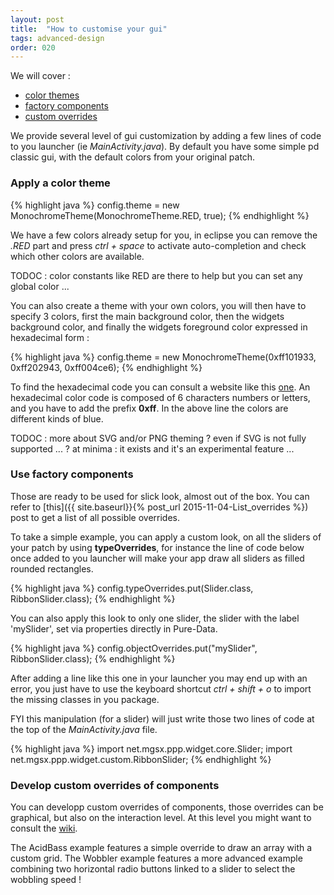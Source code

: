 ```yaml
---
layout: post
title:  "How to customise your gui"
tags: advanced-design
order: 020
---
```


We will cover :

* [color themes](#color-theme)<br>
* [factory components](#factory-components)<br>
* [custom overrides](#custom-overrides)<br>

We provide several level of gui customization by adding a few lines of code to you launcher (ie *MainActivity.java*). By default you have some simple pd classic gui, with the default colors from your original patch. 

<a name="color-theme"/>

### Apply a color theme

{% highlight java %} 
config.theme = new MonochromeTheme(MonochromeTheme.RED, true);
{% endhighlight %}

We have a few colors already setup for you, in eclipse you can remove the *.RED* part and press *ctrl + space* to activate auto-completion and check which other colors are available.

TODOC : color constants like RED are there to help but you can set any global color ... 

You can also create a theme with your own colors, you will then have to specify 3 colors, first the main background color, then the widgets background color, and finally the widgets foreground color expressed in hexadecimal form :

{% highlight java %} 
config.theme = new MonochromeTheme(0xff101933, 0xff202943, 0xff004ce6);
{% endhighlight %}

To find the hexadecimal code you can consult a website like this [one](http://www.color-hex.com/). An hexadecimal color code is composed of 6 characters numbers or letters, and you have to add the prefix **0xff**. In the above line the colors are different kinds of blue.

TODOC : more about SVG and/or PNG theming ? even if SVG is not fully supported ... ? at minima : it exists and it's an experimental feature ...

<a name="factory-components"/>

### Use factory components 

Those are ready to be used for slick look, almost out of the box. You can refer to [this]({{ site.baseurl}}{% post_url 2015-11-04-List_overrides %}) post to get a list of all possible overrides.

To take a simple example, you can apply a custom look, on all the sliders of your patch by using **typeOverrides**, for instance the line of code below once added to you launcher will make your app draw all sliders as filled rounded rectangles.

{% highlight java %} 
config.typeOverrides.put(Slider.class, RibbonSlider.class);
{% endhighlight %}

You can also apply this look to only one slider, the slider with the label 'mySlider', set via properties directly in Pure-Data.

{% highlight java %} 
config.objectOverrides.put("mySlider", RibbonSlider.class);
{% endhighlight %}

After adding a line like this one in your launcher you may end up with an error, you just have to use the keyboard shortcut *ctrl + shift + o* to import the missing classes in you package.

FYI this manipulation (for a slider) will just write those two lines of code at the top of the *MainActivity.java* file.

{% highlight java %} 
import net.mgsx.ppp.widget.core.Slider;
import net.mgsx.ppp.widget.custom.RibbonSlider;
{% endhighlight %}

<a name="custom-overrides"/>

### Develop custom overrides of components

You can developp custom overrides of components, those overrides can be graphical, but also on the interaction level. At this level you might want to consult the [wiki](https://github.com/b2renger/PdDroidPublisher/wiki). 

The AcidBass example features a simple override to draw an array with a custom grid. The Wobbler example features a more advanced example combining two horizontal radio buttons linked to a slider to select the wobbling speed !